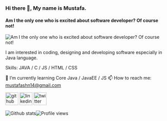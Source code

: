 ### Hi there 👋, My name is Mustafa.
#### Am I the only one who is excited about software developer? Of course not!
![Am I the only one who is excited about software developer? Of course not!](https://arturssmirnovs.github.io/github-profile-readme-generator/images/banner.png)

I am interested in coding, designing and developing software especially in Java language. 

Skills: JAVA / C / JS / HTML / CSS

🌱 I’m currently learning Core Java / JavaEE / JS 📫 How to reach me: mustafashn14@gmail.com 

[<img src='https://cdn.jsdelivr.net/npm/simple-icons@3.0.1/icons/github.svg' alt='github' height='40'>](https://github.com/eemustafasahin)  [<img src='https://cdn.jsdelivr.net/npm/simple-icons@3.0.1/icons/linkedin.svg' alt='linkedin' height='40'>](https://www.linkedin.com/in/eemustafasahin/)  [<img src='https://cdn.jsdelivr.net/npm/simple-icons@3.0.1/icons/twitter.svg' alt='twitter' height='40'>](https://twitter.com/mustafashn14)  

![Github stats](https://github-readme-stats.vercel.app/api?username=eemustafasahin&show_icons=true)![Profile views](https://gpvc.arturio.dev/eemustafasahin)  
